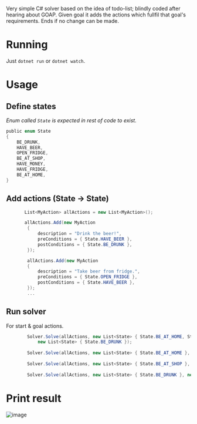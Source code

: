 Very simple C# solver based on the idea of todo-list; blindly coded after hearing about GOAP. Given goal it adds the actions which fullfil that goal's requirements. Ends if no change can be made.

# Running

Just `dotnet run` or `dotnet watch`.

# Usage

## Define states
_Enum called `State` is expected in rest of code to exist._ 

```C#
﻿public enum State
{
    BE_DRUNK,
    HAVE_BEER,
    OPEN_FRIDGE,
    BE_AT_SHOP,
    HAVE_MONEY,
    HAVE_FRIDGE,
    BE_AT_HOME,
}
```

## Add actions (State -> State)
```C#
       List<MyAction> allActions = new List<MyAction>();

       allActions.Add(new MyAction
        {
            description = "Drink the beer!",
            preConditions = { State.HAVE_BEER },
            postConditions = { State.BE_DRUNK },
        });

        allActions.Add(new MyAction
        {
            description = "Take beer from fridge.",
            preConditions = { State.OPEN_FRIDGE },
            postConditions = { State.HAVE_BEER },
        });
        ...
```

## Run solver

For start & goal actions.

```C#
        Solver.Solve(allActions, new List<State> { State.BE_AT_HOME, State.HAVE_MONEY },
            new List<State> { State.BE_DRUNK });
        
        Solver.Solve(allActions, new List<State> { State.BE_AT_HOME }, new List<State> { State.BE_DRUNK });
        
        Solver.Solve(allActions, new List<State> { State.BE_AT_SHOP }, new List<State> { State.BE_DRUNK });
        
        Solver.Solve(allActions, new List<State> { State.BE_DRUNK }, new List<State> { State.BE_DRUNK });

```

# Print result
![image](https://github.com/user-attachments/assets/1eb12c1d-9fb7-45df-8213-8d82f086bbaa)
